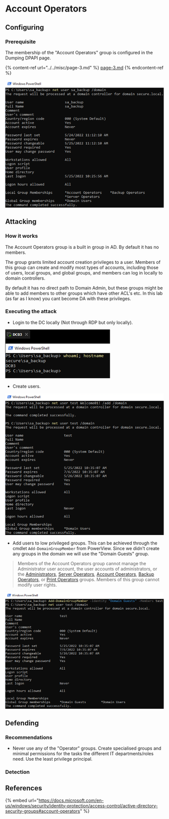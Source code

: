 # Account Operators

## Configuring

### Prerequisite&#x20;

The membership of the "Account Operators" group is configured in the Dumping DPAPI page.

{% content-ref url="../../misc/page-3.md" %}
[page-3.md](../../misc/page-3.md)
{% endcontent-ref %}

![](<../../../.gitbook/assets/image (54) (1) (1) (1).png>)

## Attacking

### How it works

The Account Operators group is a built in group in AD. By default it has no members.

The group grants limited account creation privileges to a user. Members of this group can create and modify most types of accounts, including those of users, local groups, and global groups, and members can log in locally to domain controllers.

By default it has no direct path to Domain Admin, but these groups might be able to add members to other groups which have other ACL's etc. In this lab (as far as I know) you cant become DA with these privileges.

### Executing the attack

* Login to the DC locally (Not through RDP but only locally).

![](<../../../.gitbook/assets/image (28) (1) (1).png>)

* Create users.

![](<../../../.gitbook/assets/image (65) (1) (1) (1).png>)

* Add users to low privileged groups. This can be achieved through the cmdlet `Add-DomainGroupMember` from PowerView. Since we didn't create any groups in the domain we will use the "Domain Guests" group.

> Members of the Account Operators group cannot manage the Administrator user account, the user accounts of administrators, or the [Administrators](https://docs.microsoft.com/en-us/windows/security/identity-protection/access-control/active-directory-security-groups#bkmk-admins), [Server Operators](https://docs.microsoft.com/en-us/windows/security/identity-protection/access-control/active-directory-security-groups#bkmk-serveroperators), [Account Operators](https://docs.microsoft.com/en-us/windows/security/identity-protection/access-control/active-directory-security-groups#bkmk-accountoperators), [Backup Operators](https://docs.microsoft.com/en-us/windows/security/identity-protection/access-control/active-directory-security-groups#bkmk-backupoperators), or [Print Operators](https://docs.microsoft.com/en-us/windows/security/identity-protection/access-control/active-directory-security-groups#bkmk-printoperators) groups. Members of this group cannot modify user rights.



![](<../../../.gitbook/assets/image (62) (1) (1) (1) (1).png>)

## Defending

### Recommendations

* Never use any of the "Operator" groups. Create specialised groups and minimal permissions for the tasks the different IT departments/roles need. Use the least privilege principal.

### Detection



## References

{% embed url="https://docs.microsoft.com/en-us/windows/security/identity-protection/access-control/active-directory-security-groups#account-operators" %}
